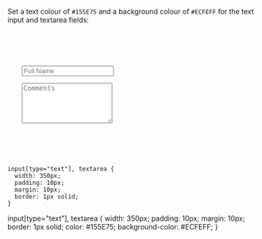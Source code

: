 Set a text colour of `#155E75`
and
a background colour of `#ECFEFF`
for the text input and textarea fields:

<codeblock language="css" type="exercise" testMode="fixedInput">
<code>
<panel language="html">
<form>
  <div>
    <input type="text" placeholder="Full Name" /><br>
    <textarea rows="5" placeholder="Comments"></textarea>
  </div>
</form>
</panel>
<panel language="css">
input[type="text"], textarea {
  width: 350px;
  padding: 10px;
  margin: 10px;
  border: 1px solid;
}
</panel>
</code>

<solution>
input[type="text"], textarea {
  width: 350px;
  padding: 10px;
  margin: 10px;
  border: 1px solid;
  color: #155E75;
  background-color: #ECFEFF;
}
</solution>
</codeblock>